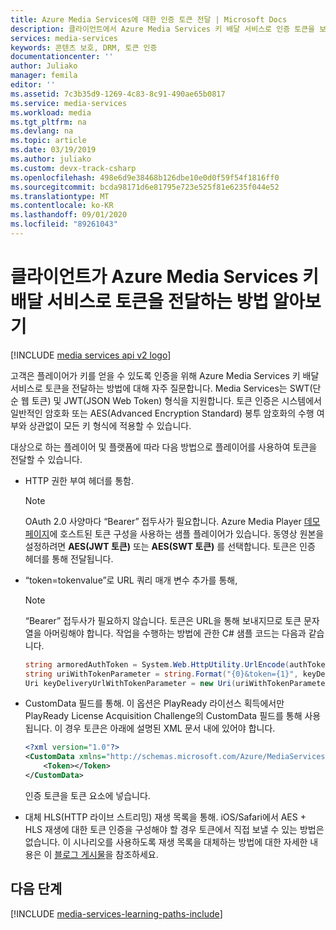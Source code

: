 ```yaml
---
title: Azure Media Services에 대한 인증 토큰 전달 | Microsoft Docs
description: 클라이언트에서 Azure Media Services 키 배달 서비스로 인증 토큰을 보내는 방법을 알아봅니다.
services: media-services
keywords: 콘텐츠 보호, DRM, 토큰 인증
documentationcenter: ''
author: Juliako
manager: femila
editor: ''
ms.assetid: 7c3b35d9-1269-4c83-8c91-490ae65b0817
ms.service: media-services
ms.workload: media
ms.tgt_pltfrm: na
ms.devlang: na
ms.topic: article
ms.date: 03/19/2019
ms.author: juliako
ms.custom: devx-track-csharp
ms.openlocfilehash: 498e6d9e38468b126dbe10e0d0f59f54f1816ff0
ms.sourcegitcommit: bcda98171d6e81795e723e525f81e6235f044e52
ms.translationtype: MT
ms.contentlocale: ko-KR
ms.lasthandoff: 09/01/2020
ms.locfileid: "89261043"
---
```

# <a name="learn-how-clients-pass-tokens-to-the-azure-media-services-key-delivery-service"></a>클라이언트가 Azure Media Services 키 배달 서비스로 토큰을 전달하는 방법 알아보기

[!INCLUDE [media services api v2 logo](./includes/v2-hr.md)]

고객은 플레이어가 키를 얻을 수 있도록 인증을 위해 Azure Media Services 키 배달 서비스로 토큰을 전달하는 방법에 대해 자주 질문합니다. Media Services는 SWT(단순 웹 토큰) 및 JWT(JSON Web Token) 형식을 지원합니다. 토큰 인증은 시스템에서 일반적인 암호화 또는 AES(Advanced Encryption Standard) 봉투 암호화의 수행 여부와 상관없이 모든 키 형식에 적용할 수 있습니다.

 대상으로 하는 플레이어 및 플랫폼에 따라 다음 방법으로 플레이어를 사용하여 토큰을 전달할 수 있습니다.

- HTTP 권한 부여 헤더를 통함.
    > [!NOTE]
    > OAuth 2.0 사양마다 “Bearer” 접두사가 필요합니다. Azure Media Player [데모 페이지](https://ampdemo.azureedge.net/)에 호스트된 토큰 구성을 사용하는 샘플 플레이어가 있습니다. 동영상 원본을 설정하려면 **AES(JWT 토큰)** 또는 **AES(SWT 토큰)** 를 선택합니다. 토큰은 인증 헤더를 통해 전달됩니다.

- “token=tokenvalue”로 URL 쿼리 매개 변수 추가를 통해,  
    > [!NOTE]
    > “Bearer” 접두사가 필요하지 않습니다. 토큰은 URL을 통해 보내지므로 토큰 문자열을 아머링해야 합니다. 작업을 수행하는 방법에 관한 C# 샘플 코드는 다음과 같습니다.

    ```csharp
    string armoredAuthToken = System.Web.HttpUtility.UrlEncode(authToken);
    string uriWithTokenParameter = string.Format("{0}&token={1}", keyDeliveryServiceUri.AbsoluteUri, armoredAuthToken);
    Uri keyDeliveryUrlWithTokenParameter = new Uri(uriWithTokenParameter);
    ```

- CustomData 필드를 통해.
이 옵션은 PlayReady 라이선스 획득에서만 PlayReady License Acquisition Challenge의 CustomData 필드를 통해 사용됩니다. 이 경우 토큰은 아래에 설명된 XML 문서 내에 있어야 합니다.

    ```xml
    <?xml version="1.0"?>
    <CustomData xmlns="http://schemas.microsoft.com/Azure/MediaServices/KeyDelivery/PlayReadyCustomData/v1"> 
        <Token></Token> 
    </CustomData>
    ```
    인증 토큰을 토큰 요소에 넣습니다.

- 대체 HLS(HTTP 라이브 스트리밍) 재생 목록을 통해. iOS/Safari에서 AES + HLS 재생에 대한 토큰 인증을 구성해야 할 경우 토큰에서 직접 보낼 수 있는 방법은 없습니다. 이 시나리오를 사용하도록 재생 목록을 대체하는 방법에 대한 자세한 내용은 이 [블로그 게시물](https://azure.microsoft.com/blog/2015/03/06/how-to-make-token-authorized-aes-encrypted-hls-stream-working-in-safari/)을 참조하세요.

## <a name="next-steps"></a>다음 단계

[!INCLUDE [media-services-learning-paths-include](../../../includes/media-services-learning-paths-include.md)]

